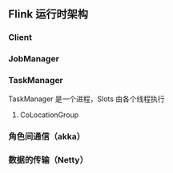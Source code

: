 ## Flink 运行时架构
### Client

### JobManager 
### TaskManager
TaskManager 是一个进程，Slots 由各个线程执行
1. CoLocationGroup
	
### 角色间通信（akka）
### 数据的传输（Netty）

